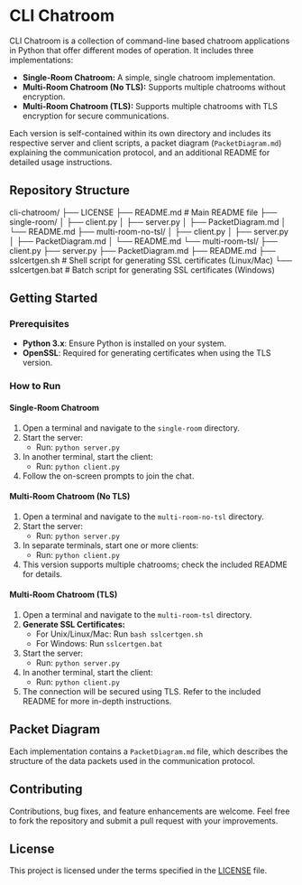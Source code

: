 # CLI Chatroom

CLI Chatroom is a collection of command-line based chatroom applications in Python that offer different modes of operation. It includes three implementations:

- **Single-Room Chatroom:** A simple, single chatroom implementation.
- **Multi-Room Chatroom (No TLS):** Supports multiple chatrooms without encryption.
- **Multi-Room Chatroom (TLS):** Supports multiple chatrooms with TLS encryption for secure communications.

Each version is self-contained within its own directory and includes its respective server and client scripts, a packet diagram (`PacketDiagram.md`) explaining the communication protocol, and an additional README for detailed usage instructions.

## Repository Structure

cli-chatroom/
├── LICENSE
├── README.md           # Main README file
├── single-room/
│   ├── client.py
│   ├── server.py
│   ├── PacketDiagram.md
│   └── README.md
├── multi-room-no-tsl/
│   ├── client.py
│   ├── server.py
│   ├── PacketDiagram.md
│   └── README.md
└── multi-room-tsl/
    ├── client.py
    ├── server.py
    ├── PacketDiagram.md
    ├── README.md
    ├── sslcertgen.sh    # Shell script for generating SSL certificates (Linux/Mac)
    └── sslcertgen.bat   # Batch script for generating SSL certificates (Windows)

## Getting Started

### Prerequisites

- **Python 3.x**: Ensure Python is installed on your system.
- **OpenSSL**: Required for generating certificates when using the TLS version.

### How to Run

#### Single-Room Chatroom

1. Open a terminal and navigate to the `single-room` directory.
2. Start the server:
   - Run: `python server.py`
3. In another terminal, start the client:
   - Run: `python client.py`
4. Follow the on-screen prompts to join the chat.

#### Multi-Room Chatroom (No TLS)

1. Open a terminal and navigate to the `multi-room-no-tsl` directory.
2. Start the server:
   - Run: `python server.py`
3. In separate terminals, start one or more clients:
   - Run: `python client.py`
4. This version supports multiple chatrooms; check the included README for details.

#### Multi-Room Chatroom (TLS)

1. Open a terminal and navigate to the `multi-room-tsl` directory.
2. **Generate SSL Certificates:**
   - For Unix/Linux/Mac: Run `bash sslcertgen.sh`
   - For Windows: Run `sslcertgen.bat`
3. Start the server:
   - Run: `python server.py`
4. In another terminal, start the client:
   - Run: `python client.py`
5. The connection will be secured using TLS. Refer to the included README for more in-depth instructions.

## Packet Diagram

Each implementation contains a `PacketDiagram.md` file, which describes the structure of the data packets used in the communication protocol.

## Contributing

Contributions, bug fixes, and feature enhancements are welcome. Feel free to fork the repository and submit a pull request with your improvements.

## License

This project is licensed under the terms specified in the [LICENSE](LICENSE) file.
